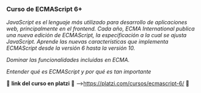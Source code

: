
### Curso de ECMAScript 6+ 

_JavaScript es el lenguaje más utilizado para desarrollo de aplicaciones web, principalmente en el frontend. Cada año, ECMA International publica una nueva edición de ECMAScript, la especificación a la cual se ajusta JavaScript. Aprende las nuevas características que implementa ECMAScript desde la versión 6 hasta la versión 10._  

_Dominar las funcionalidades incluidas en ECMA._ 

_Entender qué es ECMAScript y por qué es tan importante_


:link:  **link del curso en platzi** :link: -->https://platzi.com/cursos/ecmascript-6/ :pushpin: